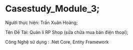 # Casestudy_Module_3; 

Người thực hiện: Trần Xuân Hoàng; 

Tên Đề Tài: Quản lí RP Shop (sửa chữa mua bán điện thoại); 

Công Nghệ sử dụng : .Net Core, Entity Framework
